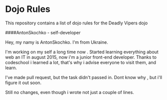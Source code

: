 Dojo Rules
==========

This repository contains a list of dojo rules for the Deadly Vipers dojo

####AntonSkochko - self-developer

Hey, my namy is AntonSkochko. I'm from Ukraine.

I'm working on my self a long time now . Started learning everything about web an IT in august 2015, now i'm a junior front-end developer. Thanks to codeschool i learned a lot, that's why i advise everyone to visit them, and learn.

I've made pull request,  but the task didn't passed in. Dont know why , but i'll figure it out soon.

Still no changes, even though i wrote not just a couple of lines.
